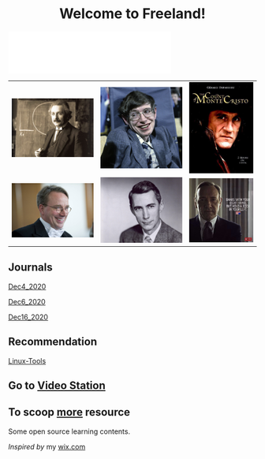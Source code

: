 

<h1 align = "center">Welcome to Freeland!</h1>
<iframe frameborder="no" border="0" marginwidth="0" marginheight="0" width=330 height=86 src="//music.163.com/outchain/player?type=2&id=28762977&auto=1&height=66" align="center"></iframe>

<table><tr>  <td><img src="./figure/albert_einstein.jpg" border=0 ></td><td><img src="./figure/stephen_hawking.jpg" border=0 ></td> <td><img src="./figure/le_comte_de_monte_cristo.jpg" border=0 ></td></tr>
    <tr>
        <td><img src="./figure/Linus_Torvalds2.jpg" border=0></td><td><img src="./figure/claude_shannon.jpg" border=0 ></td><td><img src="./figure/frank_underwood.jpg" border=0></td>
    </tr>
</table>



## Journals

[Dec4_2020](./Journals/Dec4_2020.md)

[Dec6_2020](./Journals/Dec6_2020.md)

[Dec16_2020](./Journals/Dec16_2020.md)

## Recommendation

[Linux-Tools](../Recommend/Linux_tools.md)

## Go to [Video Station](./Video/video1.md)

## To scoop [more](https://github.com/dorm308/Share) resource

Some open source learning contents.



_Inspired by_ my [wix.com](https://djmax96945147.wixsite.com/franktudor)













